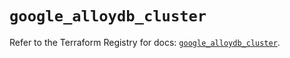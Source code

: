 # `google_alloydb_cluster`

Refer to the Terraform Registry for docs: [`google_alloydb_cluster`](https://registry.terraform.io/providers/hashicorp/google/6.13.0/docs/resources/alloydb_cluster).
